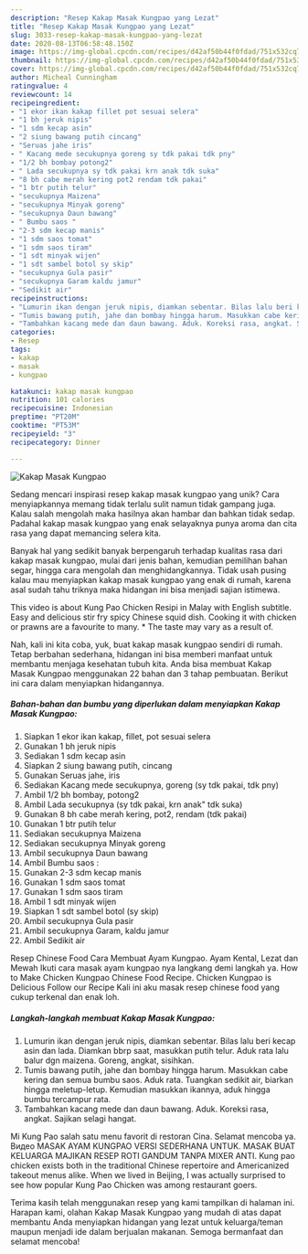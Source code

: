 ```yaml
---
description: "Resep Kakap Masak Kungpao yang Lezat"
title: "Resep Kakap Masak Kungpao yang Lezat"
slug: 3033-resep-kakap-masak-kungpao-yang-lezat
date: 2020-08-13T06:58:48.150Z
image: https://img-global.cpcdn.com/recipes/d42af50b44f0fdad/751x532cq70/kakap-masak-kungpao-foto-resep-utama.jpg
thumbnail: https://img-global.cpcdn.com/recipes/d42af50b44f0fdad/751x532cq70/kakap-masak-kungpao-foto-resep-utama.jpg
cover: https://img-global.cpcdn.com/recipes/d42af50b44f0fdad/751x532cq70/kakap-masak-kungpao-foto-resep-utama.jpg
author: Micheal Cunningham
ratingvalue: 4
reviewcount: 14
recipeingredient:
- "1 ekor ikan kakap fillet pot sesuai selera"
- "1 bh jeruk nipis"
- "1 sdm kecap asin"
- "2 siung bawang putih cincang"
- "Seruas jahe iris"
- " Kacang mede secukupnya goreng sy tdk pakai tdk pny"
- "1/2 bh bombay potong2"
- " Lada secukupnya sy tdk pakai krn anak tdk suka"
- "8 bh cabe merah kering pot2 rendam tdk pakai"
- "1 btr putih telur"
- "secukupnya Maizena"
- "secukupnya Minyak goreng"
- "secukupnya Daun bawang"
- " Bumbu saos "
- "2-3 sdm kecap manis"
- "1 sdm saos tomat"
- "1 sdm saos tiram"
- "1 sdt minyak wijen"
- "1 sdt sambel botol sy skip"
- "secukupnya Gula pasir"
- "secukupnya Garam kaldu jamur"
- "Sedikit air"
recipeinstructions:
- "Lumurin ikan dengan jeruk nipis, diamkan sebentar. Bilas lalu beri kecap asin dan lada. Diamkan bbrp saat, masukkan putih telur. Aduk rata lalu balur dgn maizena. Goreng, angkat, sisihkan."
- "Tumis bawang putih, jahe dan bombay hingga harum. Masukkan cabe kering dan semua bumbu saos. Aduk rata. Tuangkan sedikit air, biarkan hingga meletup-letup. Kemudian masukkan ikannya, aduk hingga bumbu tercampur rata."
- "Tambahkan kacang mede dan daun bawang. Aduk. Koreksi rasa, angkat. Sajikan selagi hangat."
categories:
- Resep
tags:
- kakap
- masak
- kungpao

katakunci: kakap masak kungpao 
nutrition: 101 calories
recipecuisine: Indonesian
preptime: "PT20M"
cooktime: "PT53M"
recipeyield: "3"
recipecategory: Dinner

---
```



![Kakap Masak Kungpao](https://img-global.cpcdn.com/recipes/d42af50b44f0fdad/751x532cq70/kakap-masak-kungpao-foto-resep-utama.jpg)

Sedang mencari inspirasi resep kakap masak kungpao yang unik? Cara menyiapkannya memang tidak terlalu sulit namun tidak gampang juga. Kalau salah mengolah maka hasilnya akan hambar dan bahkan tidak sedap. Padahal kakap masak kungpao yang enak selayaknya punya aroma dan cita rasa yang dapat memancing selera kita.

Banyak hal yang sedikit banyak berpengaruh terhadap kualitas rasa dari kakap masak kungpao, mulai dari jenis bahan, kemudian pemilihan bahan segar, hingga cara mengolah dan menghidangkannya. Tidak usah pusing kalau mau menyiapkan kakap masak kungpao yang enak di rumah, karena asal sudah tahu triknya maka hidangan ini bisa menjadi sajian istimewa.

This video is about Kung Pao Chicken Resipi in Malay with English subtitle. Easy and delicious stir fry spicy Chinese squid dish. Cooking it with chicken or prawns are a favourite to many. * The taste may vary as a result of.


Nah, kali ini kita coba, yuk, buat kakap masak kungpao sendiri di rumah. Tetap berbahan sederhana, hidangan ini bisa memberi manfaat untuk membantu menjaga kesehatan tubuh kita. Anda bisa membuat Kakap Masak Kungpao menggunakan 22 bahan dan 3 tahap pembuatan. Berikut ini cara dalam menyiapkan hidangannya.

<!--inarticleads1-->

##### Bahan-bahan dan bumbu yang diperlukan dalam menyiapkan Kakap Masak Kungpao:

1. Siapkan 1 ekor ikan kakap, fillet, pot sesuai selera
1. Gunakan 1 bh jeruk nipis
1. Sediakan 1 sdm kecap asin
1. Siapkan 2 siung bawang putih, cincang
1. Gunakan Seruas jahe, iris
1. Sediakan  Kacang mede secukupnya, goreng (sy tdk pakai, tdk pny)
1. Ambil 1/2 bh bombay, potong2
1. Ambil  Lada secukupnya (sy tdk pakai, krn anak&#34; tdk suka)
1. Gunakan 8 bh cabe merah kering, pot2, rendam (tdk pakai)
1. Gunakan 1 btr putih telur
1. Sediakan secukupnya Maizena
1. Sediakan secukupnya Minyak goreng
1. Ambil secukupnya Daun bawang
1. Ambil  Bumbu saos :
1. Gunakan 2-3 sdm kecap manis
1. Gunakan 1 sdm saos tomat
1. Gunakan 1 sdm saos tiram
1. Ambil 1 sdt minyak wijen
1. Siapkan 1 sdt sambel botol (sy skip)
1. Ambil secukupnya Gula pasir
1. Ambil secukupnya Garam, kaldu jamur
1. Ambil Sedikit air


Resep Chinese Food Cara Membuat Ayam Kungpao. Ayam Kental, Lezat dan Mewah Ikuti cara masak ayam kungpao nya langkang demi langkah ya. How to Make Chicken Kungpao Chinese Food Recipe. Chicken Kungpao is Delicious Follow our Recipe Kali ini aku masak resep chinese food yang cukup terkenal dan enak loh. 

<!--inarticleads2-->

##### Langkah-langkah membuat Kakap Masak Kungpao:

1. Lumurin ikan dengan jeruk nipis, diamkan sebentar. Bilas lalu beri kecap asin dan lada. Diamkan bbrp saat, masukkan putih telur. Aduk rata lalu balur dgn maizena. Goreng, angkat, sisihkan.
1. Tumis bawang putih, jahe dan bombay hingga harum. Masukkan cabe kering dan semua bumbu saos. Aduk rata. Tuangkan sedikit air, biarkan hingga meletup-letup. Kemudian masukkan ikannya, aduk hingga bumbu tercampur rata.
1. Tambahkan kacang mede dan daun bawang. Aduk. Koreksi rasa, angkat. Sajikan selagi hangat.


Mi Kung Pao salah satu menu favorit di restoran Cina. Selamat mencoba ya. Видео MASAK AYAM KUNGPAO VERSI SEDERHANA UNTUK. MASAK BUAT KELUARGA MAJIKAN RESEP ROTI GANDUM TANPA MIXER ANTI. Kung pao chicken exists both in the traditional Chinese repertoire and Americanized takeout menus alike. When we lived in Beijing, I was actually surprised to see how popular Kung Pao Chicken was among restaurant goers. 

Terima kasih telah menggunakan resep yang kami tampilkan di halaman ini. Harapan kami, olahan Kakap Masak Kungpao yang mudah di atas dapat membantu Anda menyiapkan hidangan yang lezat untuk keluarga/teman maupun menjadi ide dalam berjualan makanan. Semoga bermanfaat dan selamat mencoba!
